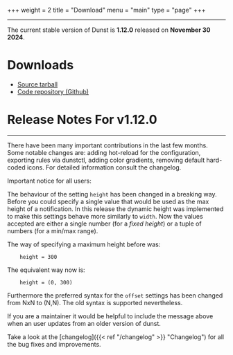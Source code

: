 +++
weight = 2
title = "Download"
menu = "main"
type = "page"
+++
***

The current stable version of Dunst is **1.12.0** released on **November 30 2024**.

# Downloads

* [Source tarball](https://github.com/dunst-project/dunst/archive/v1.12.0.tar.gz)
* [Code repository (Github)](https://github.com/dunst-project/dunst)

# Release Notes For v1.12.0
***

There have been many important contributions in the last few months.
Some notable changes are: adding hot-reload for the configuration, exporting
rules via dunstctl, adding color gradients, removing default hard-coded icons.
For detailed information consult the changelog.

Important notice for all users:

The behaviour of the setting `height` has been changed in a breaking way.
Before you could specify a single value that would be used as the max height
of a notification. In this release the dynamic height was implemented to make
this settings behave more similarly to `width`.
Now the values accepted are either a single number (for a *fixed height*) or
a tuple of numbers (for a min/max range).

The way of specifying a maximum height before was:
```
    height = 300
```

The equivalent way now is:
```
    height = (0, 300)
```

Furthermore the preferred syntax for the `offset` settings has been changed
from NxN to (N,N). The old syntax is supported nevertheless.

If you are a maintainer it would be helpful to include the message above when
an user updates from an older version of dunst.

Take a look at the [changelog]({{< ref "/changelog" >}} "Changelog") for all the bug fixes and improvements.

